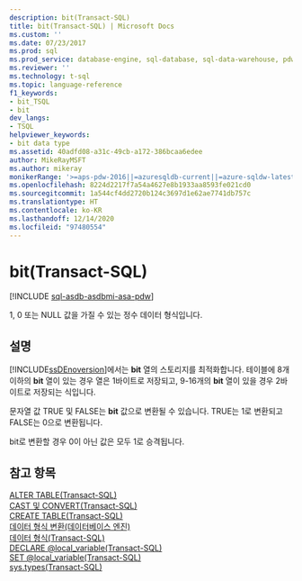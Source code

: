 ```yaml
---
description: bit(Transact-SQL)
title: bit(Transact-SQL) | Microsoft Docs
ms.custom: ''
ms.date: 07/23/2017
ms.prod: sql
ms.prod_service: database-engine, sql-database, sql-data-warehouse, pdw
ms.reviewer: ''
ms.technology: t-sql
ms.topic: language-reference
f1_keywords:
- bit_TSQL
- bit
dev_langs:
- TSQL
helpviewer_keywords:
- bit data type
ms.assetid: 40adfd08-a31c-49cb-a172-386bcaa6edee
author: MikeRayMSFT
ms.author: mikeray
monikerRange: '>=aps-pdw-2016||=azuresqldb-current||=azure-sqldw-latest||>=sql-server-2016||>=sql-server-linux-2017||=azuresqldb-mi-current'
ms.openlocfilehash: 8224d2217f7a54a4627e8b1933aa8593fe021cd0
ms.sourcegitcommit: 1a544cf4dd2720b124c3697d1e62ae7741db757c
ms.translationtype: HT
ms.contentlocale: ko-KR
ms.lasthandoff: 12/14/2020
ms.locfileid: "97480554"
---
```

# <a name="bit-transact-sql"></a>bit(Transact-SQL)
[!INCLUDE [sql-asdb-asdbmi-asa-pdw](../../includes/applies-to-version/sql-asdb-asdbmi-asa-pdw.md)]

  1, 0 또는 NULL 값을 가질 수 있는 정수 데이터 형식입니다.  
  
## <a name="remarks"></a>설명  
[!INCLUDE[ssDEnoversion](../../includes/ssdenoversion-md.md)]에서는 **bit** 열의 스토리지를 최적화합니다. 테이블에 8개 이하의 **bit** 열이 있는 경우 열은 1바이트로 저장되고, 9-16개의 **bit** 열이 있을 경우 2바이트로 저장되는 식입니다.
  
문자열 값 TRUE 및 FALSE는 **bit** 값으로 변환될 수 있습니다. TRUE는 1로 변환되고 FALSE는 0으로 변환됩니다.
  
bit로 변환할 경우 0이 아닌 값은 모두 1로 승격됩니다.
  
## <a name="see-also"></a>참고 항목
[ALTER TABLE&#40;Transact-SQL&#41;](../../t-sql/statements/alter-table-transact-sql.md)  
[CAST 및 CONVERT&#40;Transact-SQL&#41;](../../t-sql/functions/cast-and-convert-transact-sql.md)  
[CREATE TABLE&#40;Transact-SQL&#41;](../../t-sql/statements/create-table-transact-sql.md)  
[데이터 형식 변환&#40;데이터베이스 엔진&#41;](../../t-sql/data-types/data-type-conversion-database-engine.md)  
[데이터 형식&#40;Transact-SQL&#41;](../../t-sql/data-types/data-types-transact-sql.md)  
[DECLARE @local_variable&#40;Transact-SQL&#41;](../../t-sql/language-elements/declare-local-variable-transact-sql.md)  
[SET @local_variable&#40;Transact-SQL&#41;](../../t-sql/language-elements/set-local-variable-transact-sql.md)  
[sys.types&#40;Transact-SQL&#41;](../../relational-databases/system-catalog-views/sys-types-transact-sql.md)
  
  
